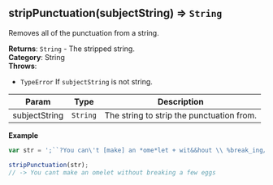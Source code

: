 <a name="stripPunctuation"></a>

## stripPunctuation(subjectString) ⇒ <code>String</code>
Removes all of the punctuation from a string.

**Returns**: <code>String</code> - The stripped string.  
**Category**: String  
**Throws**:

- <code>TypeError</code> If `subjectString` is not string.


| Param | Type | Description |
| --- | --- | --- |
| subjectString | <code>String</code> | The string to strip the punctuation from. |

**Example**  
```js
var str = ';``?You can\'t [make] an *ome*let + wit&&hout \\ %break_ing/% ~ a few eg-gs.!@#-"$"+:';

stripPunctuation(str);
// -> You cant make an omelet without breaking a few eggs
```
